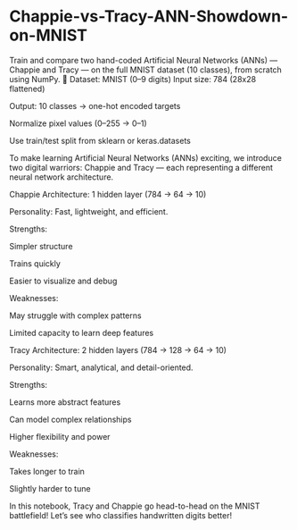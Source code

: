 # Chappie-vs-Tracy-ANN-Showdown-on-MNIST
Train and compare two hand-coded Artificial Neural Networks (ANNs) — Chappie and Tracy — on the full MNIST dataset (10 classes), from scratch using NumPy.
🧠 Dataset: MNIST (0–9 digits) Input size: 784 (28x28 flattened)

Output: 10 classes → one-hot encoded targets

Normalize pixel values (0–255 → 0–1)

Use train/test split from sklearn or keras.datasets

To make learning Artificial Neural Networks (ANNs) exciting, we introduce two digital warriors: Chappie and Tracy — each representing a different neural network architecture.

Chappie
Architecture: 1 hidden layer (784 → 64 → 10)

Personality: Fast, lightweight, and efficient.

Strengths:

Simpler structure

Trains quickly

Easier to visualize and debug

Weaknesses:

May struggle with complex patterns

Limited capacity to learn deep features

Tracy
Architecture: 2 hidden layers (784 → 128 → 64 → 10)

Personality: Smart, analytical, and detail-oriented.

Strengths:

Learns more abstract features

Can model complex relationships

Higher flexibility and power

Weaknesses:

Takes longer to train

Slightly harder to tune

In this notebook, Tracy and Chappie go head-to-head on the MNIST battlefield! Let’s see who classifies handwritten digits better!
